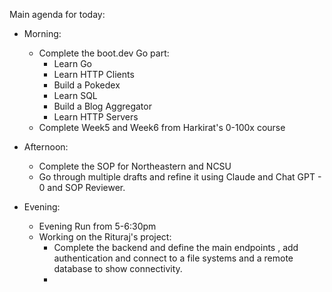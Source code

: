 Main agenda for today:
- Morning:
	- Complete the boot.dev Go part:
		- Learn Go
		- Learn HTTP Clients
		- Build a Pokedex
		- Learn SQL
		- Build a Blog Aggregator 
		- Learn HTTP Servers
	- Complete Week5 and Week6 from Harkirat's 0-100x course

- Afternoon:
	- Complete the SOP for Northeastern and NCSU 
	- Go through multiple drafts and refine it using Claude and Chat GPT - 0 and SOP Reviewer.

- Evening:
	- Evening Run from 5-6:30pm 
	- Working on the Rituraj's project:
		- Complete the backend and define the main endpoints , add authentication and connect to a file systems and a remote database to show connectivity.
		- 
